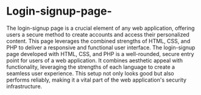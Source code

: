 # Login-signup-page-
The login-signup page is a crucial element of any web application, offering users a secure method to create accounts and access their personalized content. This page leverages the combined strengths of HTML, CSS, and PHP to deliver a responsive and functional user interface.
The login-signup page developed with HTML, CSS, and PHP is a well-rounded, secure entry point for users of a web application. It combines aesthetic appeal with functionality, leveraging the strengths of each language to create a seamless user experience. This setup not only looks good but also performs reliably, making it a vital part of the web application's security infrastructure.
